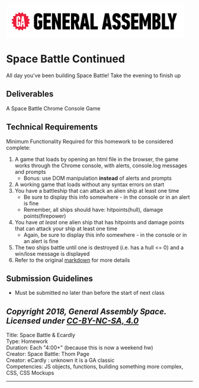 [![General Assembly Logo](/ga_cog.png)](https://generalassemb.ly)

# Space Battle Continued

All day you've been building Space Battle! Take the evening to finish up


## Deliverables

A Space Battle Chrome Console Game

## Technical Requirements
Minimum Functionality Required for this homework to be considered complete:
1. A game that loads by opening an html file in the browser, the game works through the Chrome console, with alerts, console.log messages and prompts
    - Bonus: use DOM manipulation **instead** of alerts and prompts
1. A working game that loads without any syntax errors on start
1. You have a battleship that can attack an alien ship at least one time
    - Be sure to display this info somewhere - in the console or in an alert is fine
    - Remember, all ships should have: hitpoints(hull), damage points(firepower)
1. You have _at least_ one alien ship that has hitpoints and damage points that can attack your ship at least one time  
    - Again, be sure to display this info somewhere - in the console or in an alert is fine
1. The two ships battle until one is destroyed (i.e. has a hull <= 0) and a win/lose message is displayed
1. Refer to the original [markdown](../instructor_notes/space_battle.md) for more details


## Submission Guidelines

- Must be submitted no later than before the start of next class


*Copyright 2018, General Assembly Space. Licensed under [CC-BY-NC-SA, 4.0](https://creativecommons.org/licenses/by-nc-sa/4.0/)*
---
Title: Space Battle & Ecardly <br>
Type: Homework<br>
Duration: Each "4:00+" (because this is now a weekend hw)<br>
Creator: Space Battle: Thom Page<br>
Creator: eCardly : unknown it is a GA classic<br>
Competencies: JS objects, functions, building something more complex, CSS, CSS Mockups<br>

---
